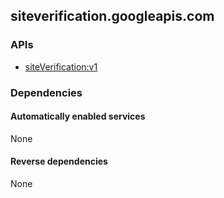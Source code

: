 ## siteverification.googleapis.com

### APIs

* [ siteVerification:v1 ]( https://siteverification.googleapis.com/$discovery/rest?version=v1 )

### Dependencies

#### Automatically enabled services

None

#### Reverse dependencies

None
